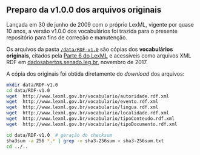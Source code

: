 
## Preparo da v1.0.0 dos arquivos originais

Lançada em 30 de junho de 2009 com o próprio LexML, vigente por quase 10 anos, a versão v1.0.0 dos vocabulários foi trazida para o presente repositório para fins de correção e manutenção.

Os arquivos da pasta [`/data/RDF-v1.0`](../data/RDF-v1.0) são cópias dos **vocabulários originais**, citados pela [Parte 6 do LexML](http://projeto.lexml.gov.br/documentacao/Parte-6-Vocabularios-Controlados.pdf) e acessíveis como arquivos XML RDF em [dadosabertos.senado.leg.br](http://dadosabertos.senado.leg.br/dataset/vocabul-rios-controlados-da-urn-lex),  novembro de 2017.

A cópia dos originais foi obtida diretamente do _download_ dos arquivos:

```sh
mkdir data/RDF-v1.0
cd data/RDF-v1.0
wget  http://www.lexml.gov.br/vocabulario/autoridade.rdf.xml
wget  http://www.lexml.gov.br/vocabulario/evento.rdf.xml
wget  http://www.lexml.gov.br/vocabulario/lingua.rdf.xml
wget  http://www.lexml.gov.br/vocabulario/localidade.rdf.xml
wget  http://www.lexml.gov.br/vocabulario/tipoConteudo.rdf.xml
wget  http://www.lexml.gov.br/vocabulario/tipoDocumento.rdf.xml

cd data/RDF-v1.0  # geração do checksum
sha3sum -a 256 *.* | grep -v sha3-256sum > sha3-256sum.txt
cd ../..
```
